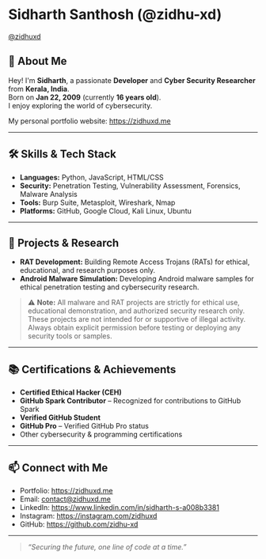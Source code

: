 # Sidharth Santhosh (@zidhu-xd)

[@zidhuxd](https://instagram.com/zidhuxd)  

## 👋 About Me

Hey! I'm **Sidharth**, a passionate **Developer** and **Cyber Security Researcher** from **Kerala, India**.  
Born on **Jan 22, 2009** (currently **16 years old**).  
I enjoy exploring the world of cybersecurity.

My personal portfolio website: https://zidhuxd.me

---

## 🛠️ Skills & Tech Stack

- **Languages:** Python, JavaScript, HTML/CSS  
- **Security:** Penetration Testing, Vulnerability Assessment, Forensics, Malware Analysis  
- **Tools:** Burp Suite, Metasploit, Wireshark, Nmap  
- **Platforms:** GitHub, Google Cloud, Kali Linux, Ubuntu

---

## 🧪 Projects & Research

- **RAT Development:** Building Remote Access Trojans (RATs) for ethical, educational, and research purposes only.  
- **Android Malware Simulation:** Developing Android malware samples for ethical penetration testing and cybersecurity research.

> ⚠️ **Note:** All malware and RAT projects are strictly for ethical use, educational demonstration, and authorized security research only. These projects are not intended for or supportive of illegal activity. Always obtain explicit permission before testing or deploying any security tools or samples.

---

## 📚 Certifications & Achievements

- **Certified Ethical Hacker (CEH)**  
- **GitHub Spark Contributor** – Recognized for contributions to GitHub Spark  
- **Verified GitHub Student**  
- **GitHub Pro** – Verified GitHub Pro status  
- Other cybersecurity & programming certifications

---

## 📫 Connect with Me

- Portfolio: https://zidhuxd.me  
- Email: [contact@zidhuxd.me](mailto:contact@zidhuxd.me)  
- LinkedIn: https://www.linkedin.com/in/sidharth-s-a008b3381  
- Instagram: https://instagram.com/zidhuxd  
- GitHub: https://github.com/zidhu-xd

---

> _“Securing the future, one line of code at a time.”_
